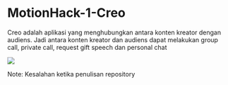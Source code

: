 # MotionHack-1-Creo
Creo adalah aplikasi yang menghubungkan antara konten kreator dengan audiens. Jadi antara konten kreator dan audiens dapat melakukan group call, private call, request gift speech dan personal chat

<img src="Slide_1"/>

Note: Kesalahan ketika penulisan repository
